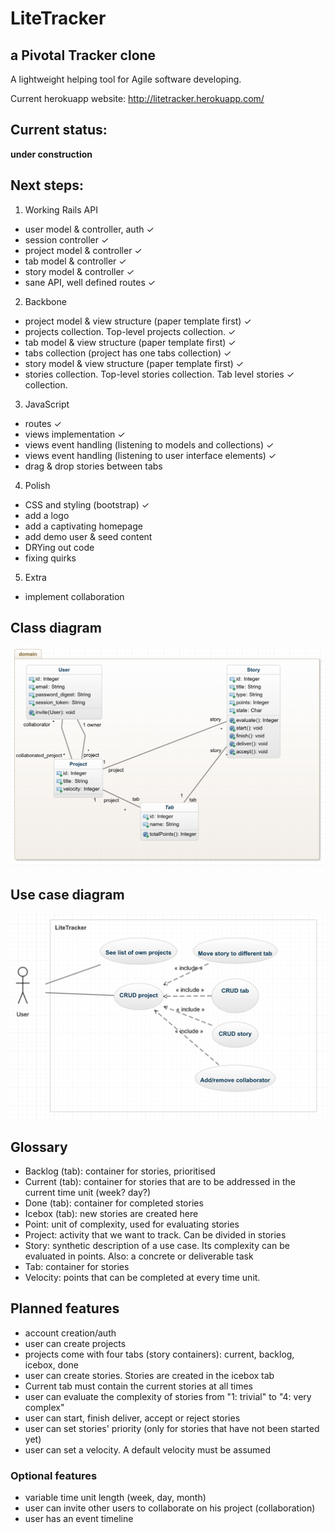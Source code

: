 # LiteTracker
## a Pivotal Tracker clone
A lightweight helping tool for Agile software developing.

Current herokuapp website: http://litetracker.herokuapp.com/

## Current status:
**under construction**

## Next steps:
1. Working Rails API
  - user model & controller, auth ✓
  - session controller ✓
  - project model & controller ✓
  - tab model & controller ✓
  - story model & controller ✓
  - sane API, well defined routes ✓
2. Backbone
  - project model & view structure (paper template first) ✓
  - projects collection. Top-level projects collection. ✓
  - tab model & view structure (paper template first) ✓
  - tabs collection (project has one tabs collection) ✓
  - story model & view structure (paper template first) ✓
  - stories collection. Top-level stories collection. Tab level stories ✓ collection.
3. JavaScript
  - routes ✓
  - views implementation ✓
  - views event handling (listening to models and collections) ✓
  - views event handling (listening to user interface elements) ✓
  - drag & drop stories between tabs
4. Polish
  - CSS and styling (bootstrap) ✓
  - add a logo
  - add a captivating homepage
  - add demo user & seed content
  - DRYing out code
  - fixing quirks
5. Extra
  - implement collaboration

## Class diagram
![](https://raw.githubusercontent.com/nerfologist/docs/master/images/class_diagram.png)

## Use case diagram
![](https://raw.githubusercontent.com/nerfologist/docs/master/images/use_case_diagram.png)

## Glossary

- Backlog (tab): container for stories, prioritised
- Current (tab): container for stories that are to be addressed in the current time unit (week? day?)
- Done (tab): container for completed stories
- Icebox (tab): new stories are created here
- Point: unit of complexity, used for evaluating stories
- Project: activity that we want to track. Can be divided in stories
- Story: synthetic description of a use case. Its complexity can be evaluated in points. Also: a concrete or deliverable task
- Tab: container for stories
- Velocity: points that can be completed at every time unit.

## Planned features
- account creation/auth
- user can create projects
- projects come with four tabs (story containers): current, backlog, icebox, done
- user can create stories. Stories are created in the icebox tab
- Current tab must contain the current stories at all times
- user can evaluate the complexity of stories from "1: trivial" to "4: very complex"
- user can start, finish deliver, accept or reject stories
- user can set stories' priority (only for stories that have not been started yet)
- user can set a velocity. A default velocity must be assumed


### Optional features
- variable time unit length (week, day, month)
- user can invite other users to collaborate on his project (collaboration)
- user has an event timeline